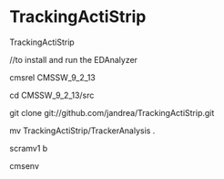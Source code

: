 # TrackingActiStrip
TrackingActiStrip

//to install and run the EDAnalyzer

cmsrel CMSSW_9_2_13

cd CMSSW_9_2_13/src

git clone git://github.com/jandrea/TrackingActiStrip.git

mv TrackingActiStrip/TrackerAnalysis .

scramv1 b

cmsenv


